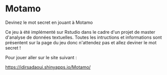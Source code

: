 # Motamo
Devinez le mot secret en jouant à Motamo

Ce jeu à été implémenté sur Rstudio dans le cadre d'un projet de master d'analyse de données textuelles.
Toutes les intructions et informations sont présentent sur la page du jeu donc n'attendez pas et allez deviner le mot secret ! 


Pour jouer aller sur le site suivant : 

 https://idirsadaoui.shinyapps.io/Motamo/
